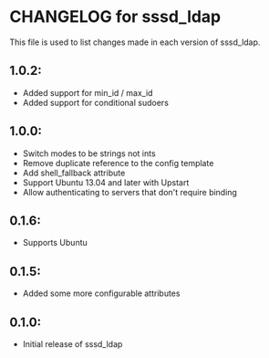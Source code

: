 # CHANGELOG for sssd_ldap

This file is used to list changes made in each version of sssd_ldap.
## 1.0.2:
* Added support for min_id / max_id
* Added support for conditional sudoers

## 1.0.0:
* Switch modes to be strings not ints
* Remove duplicate reference to the config template
* Add shell_fallback attribute
* Support Ubuntu 13.04 and later with Upstart
* Allow authenticating to servers that don't require binding

## 0.1.6:

* Supports Ubuntu

## 0.1.5:

* Added some more configurable attributes

## 0.1.0:

* Initial release of sssd_ldap
